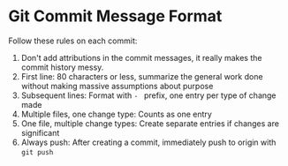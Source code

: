 # Git Commit Message Format

Follow these rules on each commit:

1. Don't add attributions in the commit messages, it really makes the commit history messy.
2. First line: 80 characters or less, summarize the general work done without making massive assumptions about purpose
3. Subsequent lines: Format with `- ` prefix, one entry per type of change made
4. Multiple files, one change type: Counts as one entry
5. One file, multiple change types: Create separate entries if changes are significant
6. Always push: After creating a commit, immediately push to origin with `git push`
